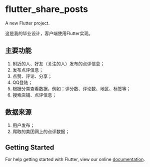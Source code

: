 # flutter_share_posts

A new Flutter project.

这是我的毕业设计，客户端使用Flutter实现。

## 主要功能
1. 附近的人、好友（关注的人）发布的点评信息；
2. 发布点评信息；
3. 点赞、评论、分享；
4. QQ登陆；
5. 根据分类查看数据，例如：评分数、评论数、地区、标签等；
6. 搜索店铺、点评信息；

## 数据来源
1. 用户发布；
2. 爬取的美团网上的点评数据；

## Getting Started

For help getting started with Flutter, view our online
[documentation](https://flutter.io/).
